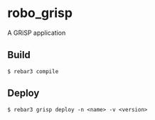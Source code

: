 robo_grisp
=====

A GRiSP application

Build
-----

    $ rebar3 compile

Deploy
------

    $ rebar3 grisp deploy -n <name> -v <version>
